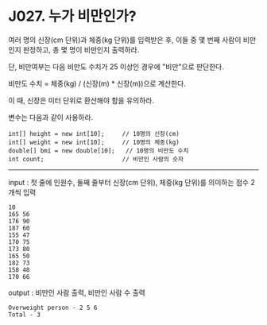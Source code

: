 # J027. 누가 비만인가?
여러 명의 신장(cm 단위)과 체중(kg 단위)를 입력받은 후, 이들 중 몇 번째 사람이 비만인지 판정하고, 총 몇 명이 비만인지 출력하라.

단, 비만여부는 다음 비만도 수치가 25 이상인 경우에 "비만"으로 판단한다.

비만도 수치 = 체중(kg) / (신장(m) * 신장(m))으로 계산한다.

이 때, 신장은 미터 단위로 환산해야 함을 유의하라.


변수는 다음과 같이 사용하라.
```
int[] height = new int[10];     // 10명의 신장(cm)
int[] weight = new int[10];     // 10명의 체중(kg)
double[] bmi = new double[10];   // 10명의 비만도 수치
int count;                      // 비만인 사람의 숫자
```

---

input : 첫 줄에 인원수, 둘째 줄부터 신장(cm 단위), 체중(kg 단위)를 의미하는 점수 2개씩 입력
```
10
165 56
176 90
187 60
155 47
170 75
173 80
165 50
182 73
158 48
170 66
```
output : 비만인 사람 출력, 비만인 사람 수 출력
```
Overweight person - 2 5 6
Total - 3
```
